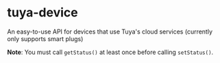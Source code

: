 # tuya-device
An easy-to-use API for devices that use Tuya's cloud services (currently only supports smart plugs)

**Note**: You must call `getStatus()` at least once before calling `setStatus()`.
